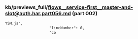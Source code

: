 ### kb/previews_full/flows__service-first__master-and-slot@auth.har.part056.md (part 002)

```md
YSM.js",
                    "lineNumber": 0,
                    "co
```

```
